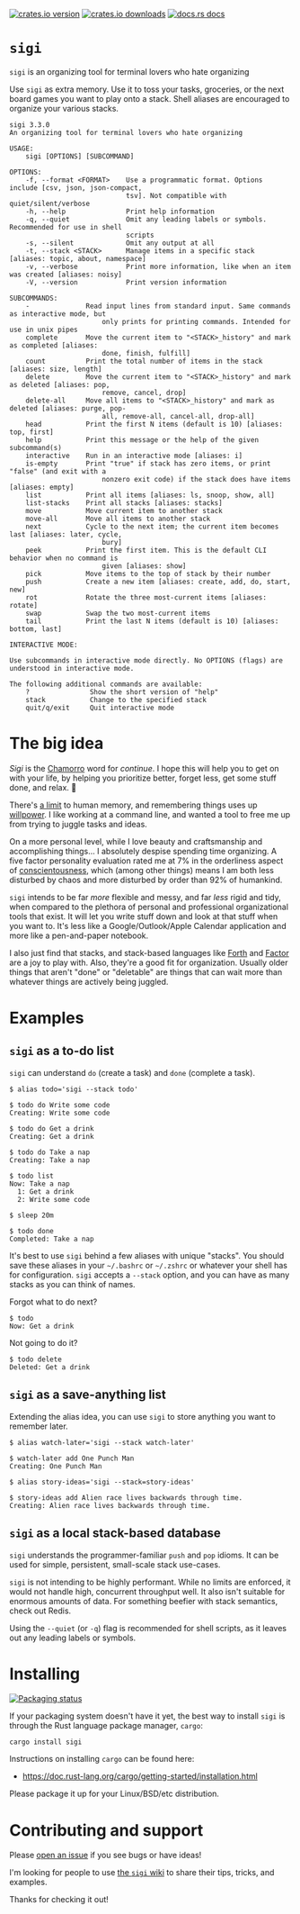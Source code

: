 [![crates.io version](https://img.shields.io/crates/v/sigi)](https://crates.io/crates/sigi)
[![crates.io downloads](https://img.shields.io/crates/d/sigi?label=crates.io%20downloads)](https://crates.io/crates/sigi)
[![docs.rs docs](https://docs.rs/mio/badge.svg)](https://docs.rs/sigi)

# `sigi`

`sigi` is an organizing tool for terminal lovers who hate organizing

Use `sigi` as extra memory. Use it to toss your tasks, groceries, or the next
board games you want to play onto a stack. Shell aliases are encouraged to
organize your various stacks.

```
sigi 3.3.0
An organizing tool for terminal lovers who hate organizing

USAGE:
    sigi [OPTIONS] [SUBCOMMAND]

OPTIONS:
    -f, --format <FORMAT>    Use a programmatic format. Options include [csv, json, json-compact,
                             tsv]. Not compatible with quiet/silent/verbose
    -h, --help               Print help information
    -q, --quiet              Omit any leading labels or symbols. Recommended for use in shell
                             scripts
    -s, --silent             Omit any output at all
    -t, --stack <STACK>      Manage items in a specific stack [aliases: topic, about, namespace]
    -v, --verbose            Print more information, like when an item was created [aliases: noisy]
    -V, --version            Print version information

SUBCOMMANDS:
    -              Read input lines from standard input. Same commands as interactive mode, but
                       only prints for printing commands. Intended for use in unix pipes
    complete       Move the current item to "<STACK>_history" and mark as completed [aliases:
                       done, finish, fulfill]
    count          Print the total number of items in the stack [aliases: size, length]
    delete         Move the current item to "<STACK>_history" and mark as deleted [aliases: pop,
                       remove, cancel, drop]
    delete-all     Move all items to "<STACK>_history" and mark as deleted [aliases: purge, pop-
                       all, remove-all, cancel-all, drop-all]
    head           Print the first N items (default is 10) [aliases: top, first]
    help           Print this message or the help of the given subcommand(s)
    interactive    Run in an interactive mode [aliases: i]
    is-empty       Print "true" if stack has zero items, or print "false" (and exit with a
                       nonzero exit code) if the stack does have items [aliases: empty]
    list           Print all items [aliases: ls, snoop, show, all]
    list-stacks    Print all stacks [aliases: stacks]
    move           Move current item to another stack
    move-all       Move all items to another stack
    next           Cycle to the next item; the current item becomes last [aliases: later, cycle,
                       bury]
    peek           Print the first item. This is the default CLI behavior when no command is
                       given [aliases: show]
    pick           Move items to the top of stack by their number
    push           Create a new item [aliases: create, add, do, start, new]
    rot            Rotate the three most-current items [aliases: rotate]
    swap           Swap the two most-current items
    tail           Print the last N items (default is 10) [aliases: bottom, last]

INTERACTIVE MODE:

Use subcommands in interactive mode directly. No OPTIONS (flags) are understood in interactive mode.

The following additional commands are available:
    ?               Show the short version of "help"
    stack           Change to the specified stack
    quit/q/exit     Quit interactive mode
```

# The big idea

_Sigi_ is the [Chamorro](https://en.wikipedia.org/wiki/Chamorro_language) word
for _continue_. I hope this will help you to get on with your life, by helping
you prioritize better, forget less, get some stuff done, and relax. 🌴

There's [a limit](https://wiki.c2.com/?SevenPlusOrMinusTwo) to human memory, and
remembering things uses up [willpower](https://www.penguinrandomhouse.com/books/307740/willpower-by-roy-f-baumeister-and-john-tierney/).
I like working at a command line, and wanted a tool to free me up from trying to
juggle tasks and ideas.

On a more personal level, while I love beauty and craftsmanship and
accomplishing things... I absolutely despise spending time organizing. A five
factor personality evaluation rated me at 7% in the orderliness aspect of
[conscientousness](https://en.wikipedia.org/wiki/Conscientiousness), which
(among other things) means I am both less disturbed by chaos and more disturbed
by order than 92% of humankind.

`sigi` intends to be far _more_ flexible and messy, and far _less_ rigid and
tidy, when compared to the plethora of personal and professional organizational
tools that exist. It will let you write stuff down and look at that stuff when
you want to. It's less like a Google/Outlook/Apple Calendar application and
more like a pen-and-paper notebook.

I also just find that stacks, and stack-based languages like
[Forth](https://en.wikipedia.org/wiki/Forth_(programming_language)) and
[Factor](https://factorcode.org) are a joy to play with. Also, they're a good
fit for organization. Usually older things that aren't "done" or "deletable"
are things that can wait more than whatever things are actively being juggled.

# Examples

## `sigi` as a to-do list

`sigi` can understand `do` (create a task) and `done` (complete a task).

```
$ alias todo='sigi --stack todo'

$ todo do Write some code
Creating: Write some code

$ todo do Get a drink
Creating: Get a drink

$ todo do Take a nap
Creating: Take a nap

$ todo list
Now: Take a nap
  1: Get a drink
  2: Write some code

$ sleep 20m

$ todo done
Completed: Take a nap
```

It's best to use `sigi` behind a few aliases with unique "stacks". You should
save these aliases in your `~/.bashrc` or `~/.zshrc` or whatever your shell has
for configuration. `sigi` accepts a `--stack` option, and you can have as many
stacks as you can think of names.

Forgot what to do next?

```
$ todo
Now: Get a drink
```

Not going to do it?

```
$ todo delete
Deleted: Get a drink
```

## `sigi` as a save-anything list

Extending the alias idea, you can use `sigi` to store anything you want to
remember later.

```
$ alias watch-later='sigi --stack watch-later'

$ watch-later add One Punch Man
Creating: One Punch Man
```

```
$ alias story-ideas='sigi --stack=story-ideas'

$ story-ideas add Alien race lives backwards through time.
Creating: Alien race lives backwards through time.
```

## `sigi` as a local stack-based database

`sigi` understands the programmer-familiar `push` and `pop` idioms. It can be
used for simple, persistent, small-scale stack use-cases.

`sigi` is not intending to be highly performant. While no limits are enforced,
it would not handle high, concurrent throughput well. It also isn't suitable
for enormous amounts of data. For something beefier with stack semantics,
check out Redis.

Using the `--quiet` (or `-q`) flag is recommended for shell scripts, as it
leaves out any leading labels or symbols.

# Installing

[![Packaging status](https://repology.org/badge/vertical-allrepos/sigi.svg)](https://repology.org/project/sigi/versions)

If your packaging system doesn't have it yet, the best way to install `sigi` is
through the Rust language package manager, `cargo`:

```
cargo install sigi
```

Instructions on installing `cargo` can be found here:

- https://doc.rust-lang.org/cargo/getting-started/installation.html

Please package it up for your Linux/BSD/etc distribution.

# Contributing and support

Please [open an issue](https://github.com/hiljusti/sigi/issues) if you see
bugs or have ideas!

I'm looking for people to use [the `sigi` wiki](https://github.com/hiljusti/sigi/wiki)
to share their tips, tricks, and examples.

Thanks for checking it out!
